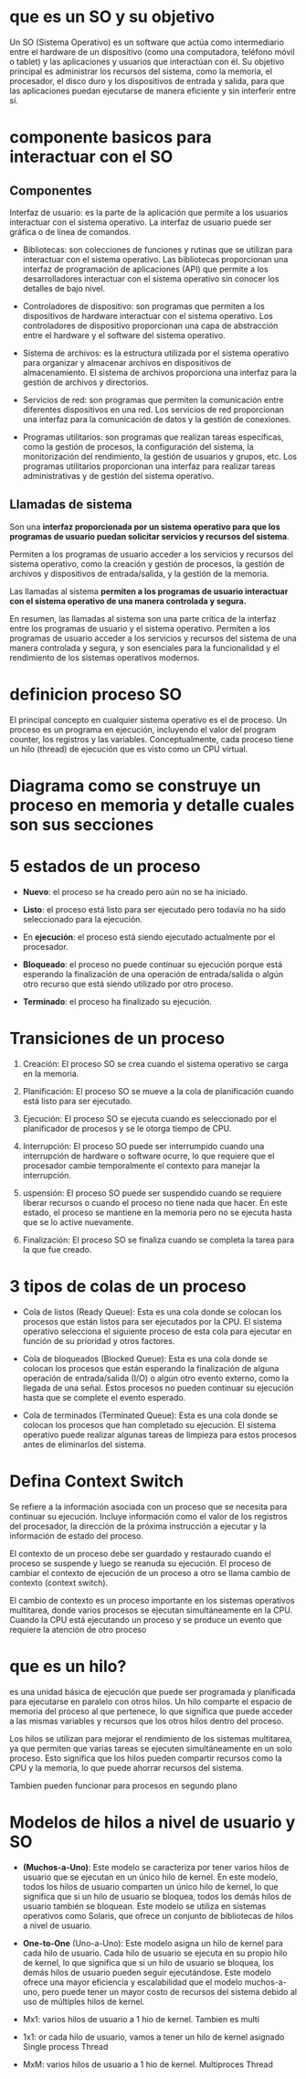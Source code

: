 # que es un SO y su objetivo
Un SO (Sistema Operativo) es un software que actúa como intermediario entre el hardware de un dispositivo (como una computadora, teléfono móvil o tablet) y las aplicaciones y usuarios que interactúan con él. Su objetivo principal es administrar los recursos del sistema, como la memoria, el procesador, el disco duro y los dispositivos de entrada y salida, para que las aplicaciones puedan ejecutarse de manera eficiente y sin interferir entre sí.

# componente basicos para interactuar con el SO
## Componentes
Interfaz de usuario: es la parte de la aplicación que permite a los usuarios interactuar con el sistema operativo. La interfaz de usuario puede ser gráfica o de línea de comandos.

- Bibliotecas: son colecciones de funciones y rutinas que se utilizan para interactuar con el sistema operativo. Las bibliotecas proporcionan una interfaz de programación de aplicaciones (API) que permite a los desarrolladores interactuar con el sistema operativo sin conocer los detalles de bajo nivel.

- Controladores de dispositivo: son programas que permiten a los dispositivos de hardware interactuar con el sistema operativo. Los controladores de dispositivo proporcionan una capa de abstracción entre el hardware y el software del sistema operativo.

- Sistema de archivos: es la estructura utilizada por el sistema operativo para organizar y almacenar archivos en dispositivos de almacenamiento. El sistema de archivos proporciona una interfaz para la gestión de archivos y directorios.

- Servicios de red: son programas que permiten la comunicación entre diferentes dispositivos en una red. Los servicios de red proporcionan una interfaz para la comunicación de datos y la gestión de conexiones.

- Programas utilitarios: son programas que realizan tareas específicas, como la gestión de procesos, la configuración del sistema, la monitorización del rendimiento, la gestión de usuarios y grupos, etc. Los programas utilitarios proporcionan una interfaz para realizar tareas administrativas y de gestión del sistema operativo.
## Llamadas de sistema
Son una **interfaz proporcionada por un sistema operativo para que los programas de usuario puedan solicitar servicios y recursos del sistema**. 

Permiten a los programas de usuario acceder a los servicios y recursos del sistema operativo, como la creación y gestión de procesos, la gestión de archivos y dispositivos de entrada/salida, y la gestión de la memoria.

Las llamadas al sistema **permiten a los programas de usuario interactuar con el sistema operativo de una manera controlada y segura.** 


En resumen, las llamadas al sistema son una parte crítica de la interfaz entre los programas de usuario y el sistema operativo. Permiten a los programas de usuario acceder a los servicios y recursos del sistema de una manera controlada y segura, y son esenciales para la funcionalidad y el rendimiento de los sistemas operativos modernos.
# definicion proceso SO
El principal concepto en cualquier sistema operativo es el de proceso. Un proceso es un programa en ejecución, incluyendo el valor del program counter, los registros y las variables. Conceptualmente, cada proceso tiene un hilo (thread) de ejecución que es visto como un CPU virtual.



# Diagrama como se construye un proceso en memoria y detalle  cuales son sus secciones

# 5 estados de un proceso
- **Nuevo**: el proceso se ha creado pero aún no se ha iniciado.

- **Listo**: el proceso está listo para ser ejecutado pero todavía no ha sido seleccionado para la ejecución.

- En **ejecución**: el proceso está siendo ejecutado actualmente por el procesador.

- **Bloqueado**: el proceso no puede continuar su ejecución porque está esperando la finalización de una operación de entrada/salida o algún otro recurso que está siendo utilizado por otro proceso.

- **Terminado**: el proceso ha finalizado su ejecución.

# Transiciones de un proceso
1. Creación: El proceso SO se crea cuando el sistema operativo se carga en la memoria.

2. Planificación: El proceso SO se mueve a la cola de planificación cuando está listo para ser ejecutado.

3. Ejecución: El proceso SO se ejecuta cuando es seleccionado por el planificador de procesos y se le otorga tiempo de CPU.

4. Interrupción: El proceso SO puede ser interrumpido cuando una interrupción de hardware o software ocurre, lo que requiere que el procesador cambie temporalmente el contexto para manejar la interrupción.

5. uspensión: El proceso SO puede ser suspendido cuando se requiere liberar recursos o cuando el proceso no tiene nada que hacer. En este estado, el proceso se mantiene en la memoria pero no se ejecuta hasta que se lo active nuevamente.

6. Finalización: El proceso SO se finaliza cuando se completa la tarea para la que fue creado.

# 3 tipos de colas  de un proceso
- Cola de listos (Ready Queue): Esta es una cola donde se colocan los procesos que están listos para ser ejecutados por la CPU. El sistema operativo selecciona el siguiente proceso de esta cola para ejecutar en función de su prioridad y otros factores.

- Cola de bloqueados (Blocked Queue): Esta es una cola donde se colocan los procesos que están esperando la finalización de alguna operación de entrada/salida (I/O) o algún otro evento externo, como la llegada de una señal. Estos procesos no pueden continuar su ejecución hasta que se complete el evento esperado.

- Cola de terminados (Terminated Queue): Esta es una cola donde se colocan los procesos que han completado su ejecución. El sistema operativo puede realizar algunas tareas de limpieza para estos procesos antes de eliminarlos del sistema.

# Defina Context Switch 
Se refiere a la información asociada con un proceso que se necesita para continuar su ejecución. Incluye información como el valor de los registros del procesador, la dirección de la próxima instrucción a ejecutar y la información de estado del proceso.

El contexto de un proceso debe ser guardado y restaurado cuando el proceso se suspende y luego se reanuda su ejecución. El proceso de cambiar el contexto de ejecución de un proceso a otro se llama cambio de contexto (context switch).

El cambio de contexto es un proceso importante en los sistemas operativos multitarea, donde varios procesos se ejecutan simultáneamente en la CPU. Cuando la CPU está ejecutando un proceso y se produce un evento que requiere la atención de otro proceso

# que es un hilo?

es una unidad básica de ejecución que puede ser programada y planificada para ejecutarse en paralelo con otros hilos. Un hilo comparte el espacio de memoria del proceso al que pertenece, lo que significa que puede acceder a las mismas variables y recursos que los otros hilos dentro del proceso.

Los hilos se utilizan para mejorar el rendimiento de los sistemas multitarea, ya que permiten que varias tareas se ejecuten simultáneamente en un solo proceso. Esto significa que los hilos pueden compartir recursos como la CPU y la memoria, lo que puede ahorrar recursos del sistema.

Tambien pueden funcionar para procesos en segundo plano

# Modelos de hilos a nivel de usuario y SO
- **(Muchos-a-Uno)**: Este modelo se caracteriza por tener varios hilos de usuario que se ejecutan en un único hilo de kernel. En este modelo, todos los hilos de usuario comparten un único hilo de kernel, lo que significa que si un hilo de usuario se bloquea, todos los demás hilos de usuario también se bloquean. Este modelo se utiliza en sistemas operativos como Solaris, que ofrece un conjunto de bibliotecas de hilos a nivel de usuario.

-  **One-to-One** (Uno-a-Uno): Este modelo asigna un hilo de kernel para cada hilo de usuario. Cada hilo de usuario se ejecuta en su propio hilo de kernel, lo que significa que si un hilo de usuario se bloquea, los demás hilos de usuario pueden seguir ejecutándose. Este modelo ofrece una mayor eficiencia y escalabilidad que el modelo muchos-a-uno, pero puede tener un mayor costo de recursos del sistema debido al uso de múltiples hilos de kernel. 

- Mx1: varios hilos de usuario a 1 hio de kernel. Tambien es multi
- 1x1: or cada hilo de usuario, vamos a tener un hilo de kernel asignado Single process Thread
- MxM: varios hilos de usuario a 1 hio de kernel. Multiproces Thread